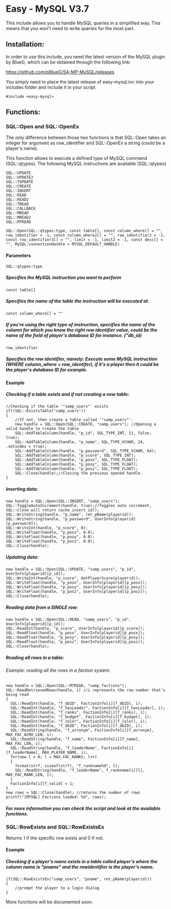 # Easy - MySQL V3.7

This include allows you to handle MySQL queries in a simplified way. This means that you won't need to write queries for the most part.


## Installation:

In order to use this include, you need the latest version of the MySQL plugin by BlueG, which can be obtained through the following link:

https://github.com/pBlueG/SA-MP-MySQL/releases

You simply need to place the latest release of easy-mysql.inc into your includes folder and include it in your script.

```pawn
#include <easy-mysql>
```

## Functions:

### SQL::Open and SQL::OpenEx

The only difference between those two functions is that SQL::Open takes an integer for argument as row_identifier and SQL::OpenEx a string (could be a player's name).

This function allows to execute a defined type of MySQL command (SQL::qtypes).
The following MySQL instructions are available (SQL::qtypes)
```pawn
SQL::UPDATE
SQL::UPDATE2
SQL::TUPDATE
SQL::CREATE
SQL::INSERT
SQL::READ
SQL::READ2
SQL::TREAD
SQL::CALLBACK
SQL::MREAD
SQL::MREAD2
SQL::MTREAD
```

```pawn
SQL::Open(SQL::qtypes:type, const table[], const column_where[] = "", row_identifier = -1, const column_where2[] = "", row_identifier2 = -1, const row_identifier3[] = "", limit = -1, limit2 = -1, const desc[] = "", MySQL:connectionHandle = MYSQL_DEFAULT_HANDLE)
```

#### Parameters
```pawn
SQL::qtypes:type
```
##### Specifies the MySQL instruction you want to perform
```pawn
const table[]
```
##### Specifies the name of the table the instruction will be executed at.
```pawn
const column_where[] = ""
```
##### If you're using the right type of instruction, specifies the name of the column for which you know the right row identifier value, could be the name of the field of player's database ID for instance. ("db_id) 
```pawn
row_identifier 
```
##### Specifies the row identifier, namely: Execute some MySQL instruction (WHERE column_where = row_identifer), if it's a player then it could be the player's database ID for example.

#### Example

##### Checking if a table exists and if not creating a new table:
```pawn
//Checking if the table '"samp_users"' exists 
if(!SQL::ExistsTable("samp_users")) 
{ 
    //If not, then create a table called '"samp_users"'. 
    new handle = SQL::Open(SQL::CREATE, "samp_users"); //Opening a valid handle to create the table
    SQL::AddTableColumn(handle, "p_id", SQL_TYPE_INT, 11, false, true); 
    SQL::AddTableColumn(handle, "p_name", SQL_TYPE_VCHAR, 24, .setindex = true); 
    SQL::AddTableColumn(handle, "p_password", SQL_TYPE_VCHAR, 64); 
    SQL::AddTableColumn(handle, "p_score", SQL_TYPE_INT); 
    SQL::AddTableColumn(handle, "p_posx", SQL_TYPE_FLOAT); 
    SQL::AddTableColumn(handle, "p_posy", SQL_TYPE_FLOAT); 
    SQL::AddTableColumn(handle, "p_posz", SQL_TYPE_FLOAT); 
    SQL::Close(handle);//Closing the previous opened handle. 
} 
```

##### Inserting data:
```pawn
new handle = SQL::Open(SQL::INSERT, "samp_users"); 
SQL::ToggleAutoIncrement(handle, true);//Toggles auto increment, SQL::Close will return cache_insert_id(); 
SQL::WriteString(handle, "p_name", ret_pName(playerid)); 
SQL::WriteString(handle, "p_password", UserInfo[playerid][p_password]); 
SQL::WriteInt(handle, "p_score", 0); 
SQL::WriteFloat(handle, "p_posx", 0.0); 
SQL::WriteFloat(handle, "p_posy", 0.0); 
SQL::WriteFloat(handle, "p_posz", 0.0); 
SQL::Close(handle);
```

##### Updating data:
```pawn
new handle = SQL::Open(SQL::UPDATE, "samp_users", "p_id", UserInfo[playerid][p_id]); 
SQL::WriteInt(handle, "p_score", GetPlayerScore(playerid)); 
SQL::WriteFloat(handle, "p_posx", UserInfo[playerid][p_posx]); 
SQL::WriteFloat(handle, "p_posy", UserInfo[playerid][p_posy]); 
SQL::WriteFloat(handle, "p_posz", UserInfo[playerid][p_posz]); 
SQL::Close(handle); 
```
##### Reading data from a SINGLE row:
```pawn
new handle = SQL::Open(SQL::READ, "samp_users", "p_id", UserInfo[playerid][p_id]); 
SQL::ReadInt(handle, "p_score", UserInfo[playerid][p_score]); 
SQL::ReadFloat(handle, "p_posx", UserInfo[playerid][p_posx]); 
SQL::ReadFloat(handle, "p_posy", UserInfo[playerid][p_posy]); 
SQL::ReadFloat(handle, "p_posz", UserInfo[playerid][p_posz]); 
SQL::Close(handle);
```

##### Reading all rows in a table:
###### Example: reading all the rows in a faction system:
```pawn
new handle = SQL::Open(SQL::MTREAD, "samp_factions");
SQL::ReadRetrievedRows(handle, i) //i represents the row number that's being read
{
  SQL::ReadInt(handle, "f_dbID", FactionInfo[i][f_dbID], i);
  SQL::ReadInt(handle, "f_hasLeader", FactionInfo[i][f_hasLeader], i);
  SQL::ReadInt(handle, "f_ranks", FactionInfo[i][f_ranks], i);
  SQL::ReadInt(handle, "f_budget", FactionInfo[i][f_budget], i);
  SQL::ReadInt(handle, "f_color", FactionInfo[i][f_color], i);
  SQL::ReadInt(handle, "f_dbID", FactionInfo[i][f_dbID], i);
  SQL::ReadString(handle, "f_acronym", FactionInfo[i][f_acronym], MAX_FAC_ACRO_LEN, i);
  SQL::ReadString(handle, "f_name", FactionInfo[i][f_name], MAX_FAC_LEN, i);
  SQL::ReadString(handle, "f_leaderName", FactionInfo[i][f_leaderName], MAX_PLAYER_NAME, i);
  for(new l = 0; l < MAX_FAC_RANKS; l++)
  {
    format(strf, sizeof(strf), "f_rankname%d", l);
    SQL::ReadString(handle, "f_leaderName", f_rankname[i][l], MAX_FAC_RANK_LEN, i);
  }
  FactionInfo[i][f_valid] = 1;
}
new rows = SQL::Close(handle); //returns the number of rows
printf("[MYSQL] Factions loaded: %d", rows);
```
##### For more information you can check the script and look at the available functions.

### SQL::RowExists and SQL::RowExistsEx

Returns 1 if the specific row exists and 0 if not.
#### Example
##### Checking if a player's name exists in a table called player's where the column name is "pname" and the rowidentifier is the player's name.
```pawn
if(SQL::RowExistsEx("samp_users", "pname", ret_pName(playerid))) 
{
    //prompt the player to a login dialog
}
```
More functions will be documented soon.
